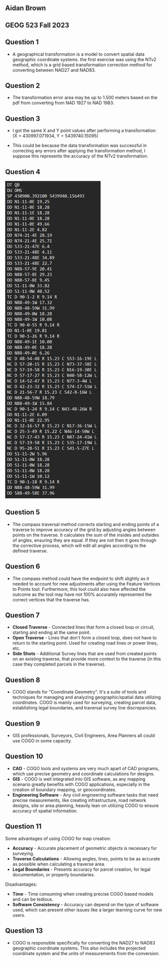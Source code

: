 
## Aidan Brown
## GEOG 523 Fall 2023



## Question 1

- A geographical transformation is a model to convert spatial data geographic coordinate systems. the first exercise was using the NTv2 method, which is a grid based transformation correction method for converting between NAD27 and NAD83.

## Question 2

- The transformation error area may be up to 1.500 meters based on the pdf from converting from NAD 1927 to NAD 1983.

## Question 3

- I got the same X and Y point values after performing a transformation: (X = 430997.071934, Y = 5439740.15095)

- This could be because the data transformation was successful in correcting any errors after applying the transformation method, I suppose this represents the accuracy of the NTv2 transformation.

## Question 4

![Pasted image 20231121004127.png](../../attachments/Pasted%20image%2020231121004127.png)

## Question 5

- The compass traversal method corrects starting and ending points of a traverse to improve accuracy of the grid by adjusting angles between points on the traverse. It calculates the sum of the insides and outsides of angles, ensuring they are equal. If they are not then it goes through the corrective process, which will edit all angles according to the defined traverse.

## Question 6

- The compass method could have the endpoint to shift slightly as it needed to account for new adjustments after using the Feature Vertices to Points tool. Furthermore, this tool could also have affected the outcome as the tool may have not 100% accurately represented the correct vertices that the traverse has.

## Question 7

- **Closed Traverse** - Connected lines that form a closed loop or circuit, starting and ending at the same point.
- **Open Traverse** - Lines that don't form a closed loop, does not have to return to the starting point. Used for creating road lines or power lines, etc.
- **Side Shots** - Additional Survey lines that are used from created points on an existing traverse, that provide more context to the traverse (in this case they completed parcels in the traverse).

## Question 8

- COGO stands for "Coordinate Geometry". It's a suite of tools and techniques for managing and analyzing geographic/spatial data utilizing coordinates. COGO is mainly used for surveying, creating parcel data, establishing legal boundaries, and traversal survey line discrepancies.  

## Question 9

- GIS professionals, Surveyors, Civil Engineers, Area Planners all could use COGO in some capacity. 

## Question 10

- **CAD** - COGO tools and systems are very much apart of CAD programs, which use precise geometry and coordinate calculations for designs. 
- **GIS** - COGO is well integrated into GIS software, as any mapping scenario greatly benefits with COGO applications, especially in the creation of boundary mapping, or geocoordinates.
- **Engineering Software** - Any civil engineering software tasks that need precise measurements, like creating infrastructure, road network designs, site or area planning, heavily lean on utilizing COGO to ensure accuracy of spatial information.

## Question 11

Some advantages of using COGO for map creation:

- **Accuracy** - Accurate placement of geometric objects is necessary for surveying.
- **Traverse Calculations** - Allowing angles, lines, points to be as accurate as possible when calculating a traverse area.
- **Legal Boundaries** - Presents accuracy for parcel creation, for legal documentation, or property boundaries.

Disadvantages:

- **Time** - Time consuming when creating precise COGO based models and can be tedious.
- **Software Consistency** - Accuracy can depend on the type of software used, which can present other issues like a larger learning curve for new users.

## Question 13

- COGO is responsible specifically for converting the NAD27 to NAD83 geographic coordinate systems. This also includes the projected coordinate system and the units of measurements from the conversion.




